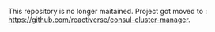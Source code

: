 This repository is no longer maitained. Project got moved to : https://github.com/reactiverse/consul-cluster-manager.
